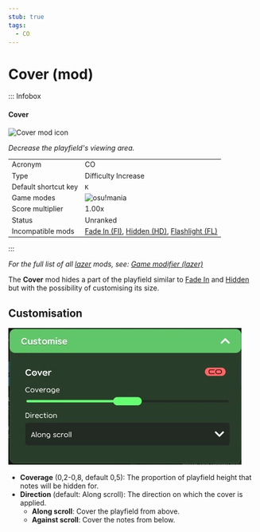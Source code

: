 ```yaml
---
stub: true
tags:
  - CO
---
```


# Cover (mod)

::: Infobox

<!-- lint ignore heading-increment -->

#### Cover

![Cover mod icon](/wiki/Gameplay/Game_modifier_(lazer)/img/mods/CO.png)

*Decrease the playfield's viewing area.*

|  |  |
| :-- | :-- |
| Acronym | CO |
| Type | Difficulty Increase |
| Default shortcut key | `K` |
| Game modes | ![][osu!mania] |
| Score multiplier | 1.00x |
| Status | Unranked |
| Incompatible mods | [Fade In (FI)](/wiki/Gameplay/Game_modifier/Fade_In_(lazer)), [Hidden (HD)](/wiki/Gameplay/Game_modifier/Hidden_(lazer)), [Flashlight (FL)](/wiki/Gameplay/Game_modifier/Flashlight_(lazer)) |

:::

*For the full list of all [lazer](/wiki/Client/Release_stream/Lazer) mods, see: [Game modifier (lazer)](/wiki/Gameplay/Game_modifier_(lazer))*

The **Cover** mod hides a part of the playfield similar to [Fade In](/wiki/Gameplay/Game_modifier/Fade_In_(lazer)) and [Hidden](/wiki/Gameplay/Game_modifier/Hidden_(lazer)) but with the possibility of customising its size.

## Customisation

![Cover customisation options in the game client](/wiki/Gameplay/Game_modifier_(lazer)/img/customise/CO.jpg)

- **Coverage** (0,2-0,8, default 0,5): The proportion of playfield height that notes will be hidden for.
- **Direction** (default: Along scroll): The direction on which the cover is applied.
  - **Along scroll**: Cover the playfield from above.
  - **Against scroll**: Cover the notes from below.

[osu!mania]: /wiki/shared/mode/mania.png "osu!mania"
